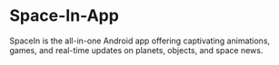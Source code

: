 # Space-In-App
SpaceIn is the all-in-one Android app offering captivating animations, games, and real-time updates on planets, objects, and space news.
